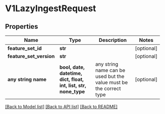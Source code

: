 # V1LazyIngestRequest


## Properties
Name | Type | Description | Notes
------------ | ------------- | ------------- | -------------
**feature_set_id** | **str** |  | [optional] 
**feature_set_version** | **str** |  | [optional] 
**any string name** | **bool, date, datetime, dict, float, int, list, str, none_type** | any string name can be used but the value must be the correct type | [optional]

[[Back to Model list]](../README.md#documentation-for-models) [[Back to API list]](../README.md#documentation-for-api-endpoints) [[Back to README]](../README.md)


